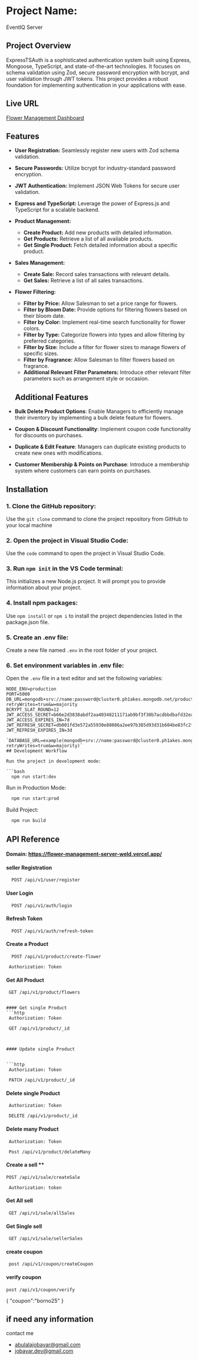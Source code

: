 # Project Name:
EventIQ Server

## Project Overview

ExpressTSAuth is a sophisticated authentication system built using Express, Mongoose, TypeScript, and state-of-the-art technologies. It focuses on schema validation using Zod, secure password encryption with bcrypt, and user validation through JWT tokens. This project provides a robust foundation for implementing authentication in your applications with ease.

## Live URL
[Flower Management Dashboard](https://flower-management-server-weld.vercel.app)


## Features
- **User Registration:** Seamlessly register new users with Zod schema validation.
- **Secure Passwords:** Utilize bcrypt for industry-standard password encryption.
- **JWT Authentication:** Implement JSON Web Tokens for secure user validation.
- **Express and TypeScript:** Leverage the power of Express.js and TypeScript for a scalable backend.
- **Product Management:**
  - **Create Product:** Add new products with detailed information.
  - **Get Products:** Retrieve a list of all available products.
  - **Get Single Product:** Fetch detailed information about a specific product.
- **Sales Management:**
  - **Create Sale:** Record sales transactions with relevant details.
  - **Get Sales:** Retrieve a list of all sales transactions.
- **Flower Filtering:**
  - **Filter by Price:** Allow Salesman to set a price range for flowers.
  - **Filter by Bloom Date:** Provide options for filtering flowers based on their bloom date.
  - **Filter by Color:** Implement real-time search functionality for flower colors.
  - **Filter by Type:** Categorize flowers into types and allow filtering by preferred categories.
  - **Filter by Size:** Include a filter for flower sizes to manage flowers of specific sizes.
  - **Filter by Fragrance:** Allow Salesman to filter flowers based on fragrance.
  - **Additional Relevant Filter Parameters:** Introduce other relevant filter parameters such as arrangement style or occasion.
  ## Additional Features

- **Bulk Delete Product Options**: Enable Managers to efficiently manage their inventory by implementing a bulk delete feature for flowers.
- **Coupon & Discount Functionality**: Implement coupon code functionality for discounts on purchases.
- **Duplicate & Edit Feature**: Managers can duplicate existing products to create new ones with modifications.
- **Customer Membership & Points on Purchase**: Introduce a membership system where customers can earn points on purchases.


## Installation

### 1. Clone the GitHub repository:
Use the `git clone` command to clone the project repository from GitHub to your local machine

### 2. Open the project in Visual Studio Code:
Use the `code` command to open the project in Visual Studio Code.

### 3. Run `npm init` in the VS Code terminal:
This initializes a new Node.js project. It will prompt you to provide information about your project.

### 4. Install npm packages: 
Use `npm install` or `npm i` to install the project dependencies listed in the package.json file.

### 5. Create an .env file:
Create a new file named `.env` in the root folder of your project.

### 6. Set environment variables in .env file:
Open the `.env` file in a text editor and set the following variables:

```plaintext
NODE_ENV=production
PORT=5000
DB_URL=mongodb+srv://name:password@cluster0.ph1akes.mongodb.net/product?retryWrites=true&w=majority
BCRYPT_SLAT_ROUND=12
JWT_ACCESS_SECRET=b66e2d3838abdf2aa40348211171ab9bf3f30b7acdbbdbafd32ea2a14fa30392
JWT_ACCESS_EXPIRES_IN=7d
JWT_REFRESH_SECRET=db001fd3e572a55930e88086a2ee97b385d93d31b604be83fc2f8c4cee3b4e28e617600524f1423300873d72e91833f0ba617d6f6f14ede7e37d5ef95e009007
JWT_REFRESH_EXPIRES_IN=3d

`DATABASE_URL=example(mongodb+srv://name:password@cluster0.ph1akes.mongodb.net/courses?retryWrites=true&w=majority)`
## Development Workflow

Run the project in development mode:

```bash
  npm run start:dev
```
Run in Production Mode:
```bash
  npm run start:prod
```
Build Project:
```bash
  npm run build
  ```

## API Reference

#### Domain: https://flower-management-server-weld.vercel.app/

#### seller Registration

```http
  POST /api/v1/user/register
```

####  User Login

```http
  POST /api/v1/auth/login
```

#### Refresh Token

```http
  POST /api/v1/auth/refresh-token

```



#### Create a Product 

```http
  POST /api/v1/product/create-flower

```
```http
 Authorization: Token
```


#### Get All Product 

```http
 GET /api/v1/product/flowers


#### Get single Product 
```http
 Authorization: Token
``` 
```http
 GET /api/v1/product/_id



#### Update single Product 


```http
 Authorization: Token
``` 
```http
 PATCH /api/v1/product/_id
```

#### Delete single Product 


```http
 Authorization: Token
``` 
```http
 DELETE /api/v1/product/_id
```
#### Delete many Product 


```http
 Authorization: Token
``` 
```http
 Post /api/v1/product/delateMany
```


#### Create a sell **

```http
POST /api/v1/sale/createSale
```
```http
 Authorization: token
```


#### Get All sell

```http
 GET /api/v1/sale/allSales
 ```
#### Get Single sell

```http
 GET /api/v1/sale/sellerSales
```

#### create coupon 

```http
 post /api/v1/coupon/createCoupon

```
#### verify coupon 

```http
post /api/v1/coupon/verify

```
{
    "coupon":"borno25"
}



## if need any information
contact me

- abulalajobayar@gmail.com
- jobayar.dev@gmail.com

